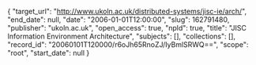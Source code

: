 {
  "target_url": "http://www.ukoln.ac.uk/distributed-systems/jisc-ie/arch/", 
  "end_date": null, 
  "date": "2006-01-01T12:00:00", 
  "slug": 162791480, 
  "publisher": "ukoln.ac.uk", 
  "open_access": true, 
  "npld": true, 
  "title": "JISC Information Environment Architecture", 
  "subjects": [], 
  "collections": [], 
  "record_id": "20060101T120000/r6oJh65RnoZJ/IyBmlSRWQ==", 
  "scope": "root", 
  "start_date": null
}

